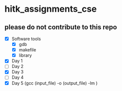 # hitk_assignments_cse
## please do not contribute to this repo
- [x] Software tools
    - [x] gdb
    - [x] makefile
    - [x] library 
- [x] Day 1
- [ ] Day 2
- [x] Day 3
- [ ] Day 4
- [x] Day 5 (gcc (input_file) -o (output_file) -lm )
